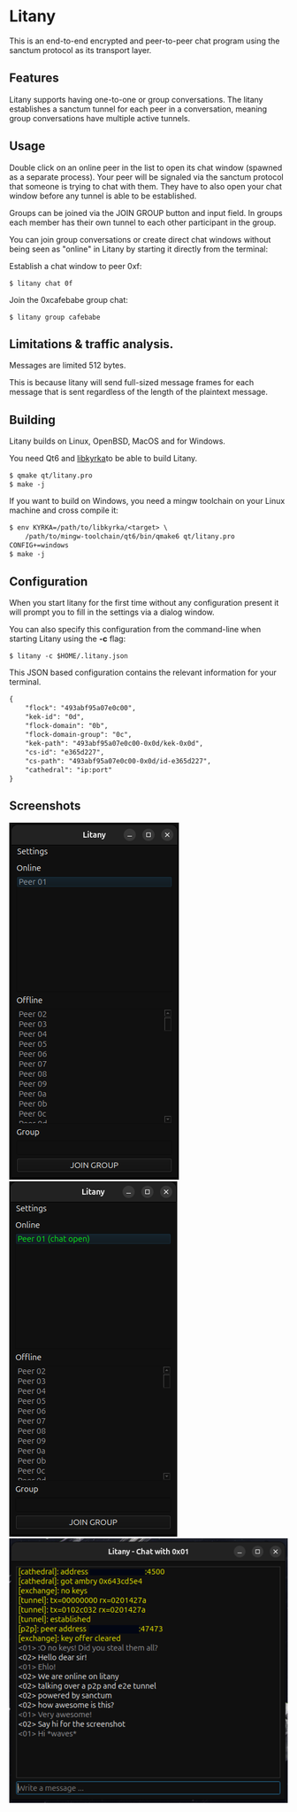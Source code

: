 # Litany

This is an end-to-end encrypted and peer-to-peer chat program
using the sanctum protocol as its transport layer.

## Features

Litany supports having one-to-one or group conversations. The litany
establishes a sanctum tunnel for each peer in a conversation, meaning
group conversations have multiple active tunnels.

## Usage

Double click on an online peer in the list to open its chat window
(spawned as a separate process). Your peer will be signaled via the
sanctum protocol that someone is trying to chat with them. They have
to also open your chat window before any tunnel is able to be established.

Groups can be joined via the JOIN GROUP button and input field. In groups
each member has their own tunnel to each other participant in the group.

You can join group conversations or create direct chat windows without
being seen as "online" in Litany by starting it directly from the terminal:

Establish a chat window to peer 0xf:

```
$ litany chat 0f
```

Join the 0xcafebabe group chat:

```
$ litany group cafebabe
```

## Limitations & traffic analysis.

Messages are limited 512 bytes.

This is because litany will send full-sized message frames for
each message that is sent regardless of the length of the plaintext
message.

## Building

Litany builds on Linux, OpenBSD, MacOS and for Windows.

You need Qt6 and
<a href="https://github.com/jorisvink/libkyrka">libkyrka</a>to be able
to build Litany.

```
$ qmake qt/litany.pro
$ make -j
```

If you want to build on Windows, you need a mingw toolchain on your
Linux machine and cross compile it:

```
$ env KYRKA=/path/to/libkyrka/<target> \
    /path/to/mingw-toolchain/qt6/bin/qmake6 qt/litany.pro CONFIG+=windows
$ make -j
```

## Configuration

When you start litany for the first time without any configuration
present it will prompt you to fill in the settings via a dialog
window.

You can also specify this configuration from the command-line when
starting Litany using the **-c** flag:

```
$ litany -c $HOME/.litany.json
```

This JSON based configuration contains the relevant information
for your terminal.

```
{
    "flock": "493abf95a07e0c00",
    "kek-id": "0d",
    "flock-domain": "0b",
    "flock-domain-group": "0c",
    "kek-path": "493abf95a07e0c00-0x0d/kek-0x0d",
    "cs-id": "e365d227",
    "cs-path": "493abf95a07e0c00-0x0d/id-e365d227",
    "cathedral": "ip:port"
}
```

## Screenshots

<img src="images/litany01.png">
<img src="images/litany03.png">
<img src="images/litany02.png">
